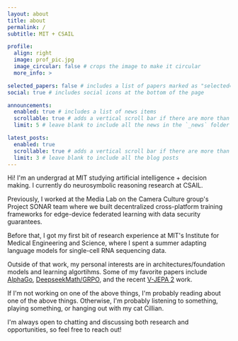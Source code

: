 ```yaml
---
layout: about
title: about
permalink: /
subtitle: MIT + CSAIL

profile:
  align: right
  image: prof_pic.jpg
  image_circular: false # crops the image to make it circular
  more_info: >

selected_papers: false # includes a list of papers marked as "selected={true}"
social: true # includes social icons at the bottom of the page

announcements:
  enabled: true # includes a list of news items
  scrollable: true # adds a vertical scroll bar if there are more than 3 news items
  limit: 5 # leave blank to include all the news in the `_news` folder

latest_posts:
  enabled: true
  scrollable: true # adds a vertical scroll bar if there are more than 3 new posts items
  limit: 3 # leave blank to include all the blog posts
---
```


Hi! I'm an undergrad at MIT studying artificial intelligence + decision making. I currently do neurosymbolic reasoning research at CSAIL. 

Previously, I worked at the Media Lab on the Camera Culture group's Project SONAR team where we built decentralized cross-platform training frameworks for edge-device federated learning with data security guarantees.

Before that, I got my first bit of research experience at MIT's Institute for Medical Engineering and Science, where I spent a summer adapting language models for single-cell RNA sequencing data.

Outside of that work, my personal interests are in architectures/foundation models and learning algortihms. Some of my favorite papers include [AlphaGo](https://www.nature.com/articles/nature16961), [DeepseekMath/GRPO](https://arxiv.org/abs/2402.03300), and the recent [V-JEPA 2](https://arxiv.org/abs/2506.09985) work.

If I'm not working on one of the above things, I'm probably reading about one of the above things. Otherwise, I'm probably listening to something, playing something, or hanging out with my cat Cillian.

I'm always open to chatting and discussing both research and opportunities, so feel free to reach out!